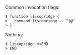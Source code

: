 Common invocation flags:

    $ function liscopridge {
    >   command liscopridge -- "$@"
    > }

Nothing:

    $ liscopridge <<END
    > END

